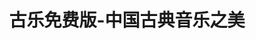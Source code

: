 ---
description: 精致、正确（的技术实现）、感动。
layout: post
results:
- primaryGenreName: Music
  version: '1.0'
  formattedPrice: 免费
  genreIds:
  - '6011'
  - '6012'
  artworkUrl60: http://is4.mzstatic.com/image/thumb/Purple62/v4/a4/56/7e/a4567e26-bdbc-d2f1-5e93-708afbc172bf/source/60x60bb.jpg
  userRatingCountForCurrentVersion: 11
  minimumOsVersion: '8.0'
  appletvScreenshotUrls: &a []
  sellerName: cao liang
  supportedDevices:
  - iPad2Wifi
  - iPad23G
  - iPhone4S
  - iPadThirdGen
  - iPadThirdGen4G
  - iPhone5
  - iPodTouchFifthGen
  - iPadFourthGen
  - iPadFourthGen4G
  - iPadMini
  - iPadMini4G
  - iPhone5c
  - iPhone5s
  - iPhone6
  - iPhone6Plus
  - iPodTouchSixthGen
  genres:
  - 音乐
  - 生活
  currentVersionReleaseDate: '2016-09-15T04:35:33Z'
  trackName: 古乐免费版-中国古典音乐之美
  isVppDeviceBasedLicensingEnabled: true
  description: '诗文古乐的馨雅致韵，凝结铿锵悠远的民族情节。

    刻骨完美的民乐华章，叩响华夏名篇的铮铮新意。

    洞穿时空的琴瑟和鸣，演绎感人至深的万古情愁。

    傲然立世的风姿傲骨，吟颂不与世浊的英雄气概。


    君不见那奔涌不息的千年琴音，白衣飘飘的千古琴姿，悠远绵长的阵阵笛音，还有那一朝、一国的历史遗音，余音绕耳，绵绵不绝！

    风拂衣角，雨过发梢，独坐高台，观云与鸟。

    似乎只有这样的意境和心境，才能谱写出如此平和的的旋律。

    就这样不悲不喜，心静如水的听着，

    就慢慢地忘记了思考，渐渐地从忧伤中剥离出来，

    人世间所的有美好瞬间凝结。

    再多的烦心事儿，也随着这优雅的古乐消散了吧。



    音乐一直是我们的朋友，尤其是中国古乐,这些音乐能够很好的帮助缓解紧张情绪,让心情处于一片平静之中。让我们共同感受这经过历史沉淀的音乐华章。


    这份古乐精选集，是从十八种中国古代乐器，包含琵琶；古筝；古琴，二胡；笛；萧；唢呐；排箫；阮；柳琴；扬琴；埙；箜篌；独弦琴；葫芦丝；巴乌；笙；马头琴。

    从中各挑选十余首经典优美曲目，共两百余首代表作结集而成的，这其中更是包含了那些脍炙人口的经典名曲，包括春江花月夜，汉宫秋月，高山流水，广陵散，平沙落雁，十面埋伏，二泉映月，梅花三弄，关山月，阳春白雪等等，每首都是精雕细琢的艺术品，凝聚着大师的精华，希望这一次音乐之旅能够陪伴你度过欢愉美满的生活。'
  price: 0
  trackId: 1150233709
  releaseDate: '2016-09-15T04:35:33Z'
  advisories: *a
  screenshotUrls:
  - http://a2.mzstatic.com/us/r30/Purple62/v4/71/22/32/71223242-b3e6-d5c7-3870-542f0bb02c82/screen696x696.jpeg
  - http://a1.mzstatic.com/us/r30/Purple62/v4/71/52/c0/7152c074-a6f6-ec12-00af-7924274c1dc9/screen696x696.jpeg
  - http://a3.mzstatic.com/us/r30/Purple71/v4/80/83/51/80835106-723c-bc52-05f0-e1e65960df68/screen696x696.jpeg
  - http://a3.mzstatic.com/us/r30/Purple62/v4/49/eb/05/49eb0532-1561-3ee3-b611-eace562cc142/screen696x696.jpeg
  - http://a1.mzstatic.com/us/r30/Purple62/v4/8e/26/9f/8e269f0a-0526-af7f-23b4-2fb4882f257d/screen696x696.jpeg
  artistViewUrl: https://itunes.apple.com/cn/developer/cao-liang/id1033442229?uo=4
  primaryGenreId: 6011
  userRatingCount: 11
  averageUserRatingForCurrentVersion: 5
  kind: software
  fileSizeBytes: '140902400'
  sellerUrl: http://www.cross2d.com
  trackContentRating: 4+
  bundleId: com.cross2d.cmusic
  trackCensoredName: 古乐免费版-中国古典音乐之美
  contentAdvisoryRating: 4+
  isGameCenterEnabled: false
  artistName: cao liang
  languageCodesISO2A:
  - EN
  averageUserRating: 5
  features:
  - iosUniversal
  wrapperType: software
  artworkUrl512: http://is4.mzstatic.com/image/thumb/Purple62/v4/a4/56/7e/a4567e26-bdbc-d2f1-5e93-708afbc172bf/source/512x512bb.jpg
  artworkUrl100: http://is4.mzstatic.com/image/thumb/Purple62/v4/a4/56/7e/a4567e26-bdbc-d2f1-5e93-708afbc172bf/source/100x100bb.jpg
  trackViewUrl: https://geo.itunes.apple.com/cn/app/gu-le-mian-fei-ban-zhong-guo/id1150233709?mt=8&uo=4
  artistId: 1033442229
  currency: CNY
  ipadScreenshotUrls:
  - http://a2.mzstatic.com/us/r30/Purple71/v4/db/42/ee/db42ee87-f07f-383a-da80-8f7256101b94/sc1024x768.jpeg
  - http://a4.mzstatic.com/us/r30/Purple71/v4/8d/ac/c6/8dacc634-4f3f-b4c4-a455-3955e169c6c0/sc1024x768.jpeg
  - http://a5.mzstatic.com/us/r30/Purple62/v4/36/1d/69/361d69b1-5e6e-de48-4eb1-9d9973c1cada/sc1024x768.jpeg
  - http://a2.mzstatic.com/us/r30/Purple71/v4/b3/57/3d/b3573d13-10f7-eebe-d94b-a809428e5e94/sc1024x768.jpeg
  - http://a3.mzstatic.com/us/r30/Purple71/v4/f2/4d/bd/f24dbd26-46cb-4126-d4e4-12b3fd06e347/sc1024x768.jpeg
category: 音乐
tags: tag1
resultCount: 1
title: 古乐免费版-中国古典音乐之美

---